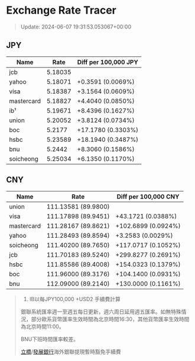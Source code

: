 # Exchange Rate Tracer

> Update: 2024-06-07 19:31:53.053067+00:00

## JPY

| Name       |    Rate | Diff per 100,000 JPY   |
|------------|---------|------------------------|
| jcb        | 5.18035 |                        |
| yahoo      | 5.18071 | +0.3591 (0.0069%)      |
| visa       | 5.18387 | +3.1564 (0.0609%)      |
| mastercard | 5.18827 | +4.4040 (0.0850%)      |
| ib¹        | 5.19671 | +8.4396 (0.1627%)      |
| union      | 5.20052 | +3.8124 (0.0734%)      |
| boc        | 5.2177  | +17.1780 (0.3303%)     |
| hsbc       | 5.23589 | +18.1940 (0.3487%)     |
| bnu        | 5.2442  | +8.3060 (0.1586%)      |
| soicheong  | 5.25034 | +6.1350 (0.1170%)      |

## CNY

| Name       | Rate                | Diff per 100,000 CNY   |
|------------|---------------------|------------------------|
| union      | 111.13581	(89.9800) |                        |
| visa       | 111.17898	(89.9451) | +43.1721 (0.0388%)     |
| mastercard | 111.28167	(89.8621) | +102.6899 (0.0924%)    |
| yahoo      | 111.28493	(89.8594) | +3.2583 (0.0029%)      |
| soicheong  | 111.40200	(89.7650) | +117.0717 (0.1052%)    |
| jcb        | 111.70183	(89.5240) | +299.8277 (0.2691%)    |
| hsbc       | 111.85586	(89.4008) | +154.0323 (0.1379%)    |
| boc        | 111.96000	(89.3176) | +104.1400 (0.0931%)    |
| bnu        | 112.09000	(89.2140) | +130.0000 (0.1161%)    |


> 1. IB以每JPY100,000 +USD2 手續費計算
>
> 銀聯系統匯率週一至週五每日更新，週六周日延用週五匯率。如無特殊情況，部分歐系貨幣匯率生效時間為北京時間16:30，其他貨幣匯率生效時間為北京時間11:00。
>
> BNU下班時間匯率較差。
>
> [立橋](https://www.wlbank.com.mo/uploads/ueditor/file/20181211/1544536513900230.pdf)/[發展銀行](https://www.mdb.com.mo/Service_Charges_20230728.pdf)海外銀聯提現暫時豁免手續費

